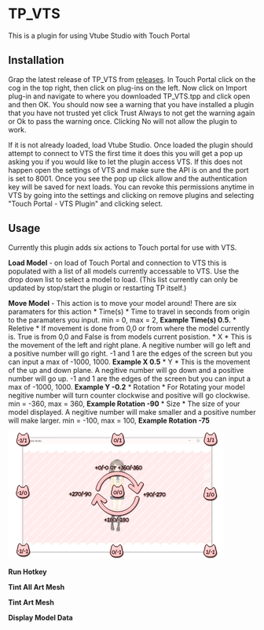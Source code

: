 # TP_VTS

This is a plugin for using Vtube Studio with Touch Portal

## Installation

Grap the latest release of TP_VTS from [releases](https://github.com/Wiccy84/TP_VTS/releases).
In Touch Portal click on the cog in the top right, then click on plug-ins on the left. Now click on Import plug-in and navigate to where you downloaded TP_VTS.tpp and click open and then OK. You should now see a warning that you have installed a plugin that you have not trusted yet click Trust Always to not get the warning again or Ok to pass the warning once. Clicking No will not allow the plugin to work.

If it is not already loaded, load Vtube Studio. Once loaded the plugin should attempt to connect to VTS the first time it does this you will get a pop up asking you if you would like to let the plugin access VTS. If this does not happen open the settings of VTS and make sure the API is on and the port is set to 8001. Once you see the pop up click allow and the authentication key will be saved for next loads. You can revoke this permissions anytime in VTS by going into the settings and clicking on remove plugins and selecting "Touch Portal - VTS Plugin" and clicking select.

## Usage

Currently this plugin adds six actions to Touch portal for use with VTS.

**Load Model** -  on load of Touch Portal and connection to VTS this is populated with a list of all models currently accessable to VTS. Use the drop down list to select a model to load. (This list currently can only be updated by stop/start the plugin or restarting TP itself.)

**Move Model** -  This action is to move your model around! There are six paramaters for this action
                  * Time(s)
                    * Time to travel in seconds from origin to the paramaters you input. min = 0, max = 2, **Example Time(s) 0.5.**
                  * Reletive
                    * If movement is done from 0,0 or from where the model currently is. True is from 0,0 and False is from models current posistion.
                  * X
                    * This is the movement of the left and right plane. A negitive number will go left and a positive number will go right. -1 and 1 are the edges of the screen but you can input a max of -1000, 1000. **Example X 0.5**
                  * Y
                    * This is the movement of the up and down plane. A negitive number will go down and a positive number will go up. -1 and 1 are the edges of the screen but you can input a max of -1000, 1000. **Example Y -0.2**
                  * Rotation
                    * For Rotating your model negitive number will turn counter clockwise and positive will go clockwise. min = -360, max = 360, **Example Rotation -90**
                  * Size
                    * The size of your model displayed. A negitive number will make smaller and a positive number will make larger. min = -100, max = 100, **Example Rotation -75**

![coordinate_explanation](images/coordinate_explanation.png)

**Run Hotkey**

**Tint All Art Mesh**

**Tint Art Mesh**

**Display Model Data**

